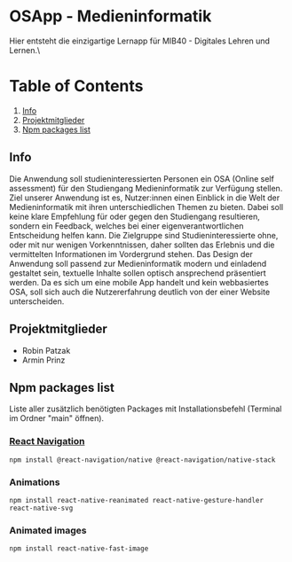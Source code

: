 # OSApp - Medieninformatik
Hier entsteht die einzigartige Lernapp für MIB40 - Digitales Lehren und Lernen.\

# Table of Contents
1. [Info](#info)
2. [Projektmitglieder](#projektmitglieder)
3. [Npm packages list](#npm-packages-list)

## Info
Die Anwendung soll studieninteressierten Personen ein OSA (Online self assessment) für den Studiengang
Medieninformatik zur Verfügung stellen. Ziel unserer Anwendung ist es, Nutzer:innen einen Einblick in die
Welt der Medieninformatik mit ihren unterschiedlichen Themen zu bieten. Dabei soll keine klare
Empfehlung für oder gegen den Studiengang resultieren, sondern ein Feedback, welches bei einer
eigenverantwortlichen Entscheidung helfen kann. Die Zielgruppe sind Studieninteressierte ohne, oder mit
nur wenigen Vorkenntnissen, daher sollten das Erlebnis und die vermittelten Informationen im Vordergrund
stehen. Das Design der Anwendung soll passend zur Medieninformatik modern und einladend gestaltet
sein, textuelle Inhalte sollen optisch ansprechend präsentiert werden. Da es sich um eine mobile App
handelt und kein webbasiertes OSA, soll sich auch die Nutzererfahrung deutlich von der einer Website
unterscheiden.

## Projektmitglieder
* Robin Patzak
* Armin Prinz

## Npm packages list
Liste aller zusätzlich benötigten Packages mit Installationsbefehl (Terminal im Ordner "main" öffnen).

### [React Navigation](https://reactnative.dev/docs/navigation)
``npm install @react-navigation/native @react-navigation/native-stack``

### Animations
``npm install react-native-reanimated react-native-gesture-handler react-native-svg``

### Animated images
``npm install react-native-fast-image``